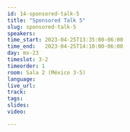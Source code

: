 ```yaml
---
id: 14-sponsored-talk-5
title: "Sponsored Talk 5"
slug: sponsored-talk-5
speakers: 
time_start: 2023-04-25T13:35:00-06:00
time_end:   2023-04-25T14:10:00-06:00
day: mx-23
timeslot: 3-2
timeorder: 1
room: Sala 2 (México 3-5)
language: 
live_url: 
track: 
tags:
slides: 
video: 

---
```



